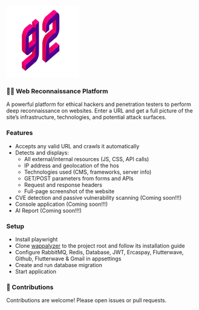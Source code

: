 ![G2 Logo](/android-chrome-192x192.png)

### 🕵️‍♂️ Web Reconnaissance Platform
A powerful platform for ethical hackers and penetration testers to perform deep reconnaissance on websites. 
Enter a URL and get a full picture of the site’s infrastructure, technologies, and potential attack surfaces.

### Features
- Accepts any valid URL and crawls it automatically
- Detects and displays:
  - All external/internal resources (JS, CSS, API calls)
  - IP address and geolocation of the hos
  - Technologies used (CMS, frameworks, server info)
  - GET/POST parameters from forms and APIs
  - Request and response headers
  - Full-page screenshot of the website
- CVE detection and passive vulnerability scanning (Coming soon!!!)
- Console application (Coming soon!!!)
- AI Report (Coming soon!!!)

### Setup
- Install playwright
- Clone [wappalyzer](https://github.com/tomnomnom/wappalyzer.git) to the project root and follow its installation guide
- Configure RabbitMQ, Redis, Database, JWT, Ercaspay, Flutterwave, Github, Flutterwave & Gmail in appsettings
- Create and run database migration
- Start application

### 🤝 Contributions
Contributions are welcome! Please open issues or pull requests.
